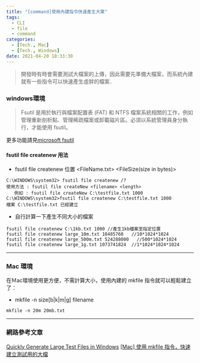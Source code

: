 ```yaml
---
title: "[command]使用內建指令快速產生大黨"
tags:
  - CLI
  - file
  - command
categories:
  - [Tech., Mac]
  - [Tech., Windows]
date: 2021-04-20 18:33:30
---
```



>開發時有時會需要測試大檔案的上傳，因此需要先準備大檔案，而系統內建就有一些指令可以快速產生虛胖的檔案． 


<!--more-->

### windows環境

>Fsutil 是用於執行與檔案配置表 (FAT) 和 NTFS 檔案系統相關的工作，例如管理重新剖析點、管理稀疏檔案或卸載磁片區。必須以系統管理員身分執行，才能使用 fsutil。

更多功能請見[microsoft fsutil](https://docs.microsoft.com/zh-tw/windows-server/administration/windows-commands/fsutil)

#### fsutil file createnew 用法
- fsutil file createnew 位置 <FileName.txt> <FileSize(size in bytes)>
```
C:\WINDOWS\system32> fsutil file createnew /?
使用方法 : fsutil file createNew <filename> <length>
   例如 : fsutil file createNew C:\testfile.txt 1000
C:\WINDOWS\system32>fsutil file createnew C:\testfile.txt 1000
檔案 C:\testfile.txt 已經建立
```
- 自行計算一下產生不同大小的檔案
```
fsutil file createnew C:\1kb.txt 1000 //產生1kb檔案至指定位置
fsutil file createnew large_10m.txt 10485760   //10*1024*1024
fsutil file createnew large_500m.txt 524288000   //500*1024*1024
fsutil file createnew large_1g.txt 1073741824  //1*1024*1024*1024
```

---

### Mac 環境
在Ｍac環境使用更方便，不需計算大小，使用內建的 mkfile 指令就可以輕鬆建立了：
- mkfile -n size[b|k|m|g] filename
```
mkfile -n 20m 20mb.txt
```

---

### 網路參考文章

[Quickly Generate Large Test Files in Windows](https://tweaks.com/windows/62755/quickly-generate-large-test-files-in-windows/)
[[Mac] 使用 mkfile 指令，快速建立測試用的大檔](https://ephrain.net/mac-%E4%BD%BF%E7%94%A8-mkfile-%E6%8C%87%E4%BB%A4%EF%BC%8C%E5%BF%AB%E9%80%9F%E5%BB%BA%E7%AB%8B%E6%B8%AC%E8%A9%A6%E7%94%A8%E7%9A%84%E5%A4%A7%E6%AA%94/)
